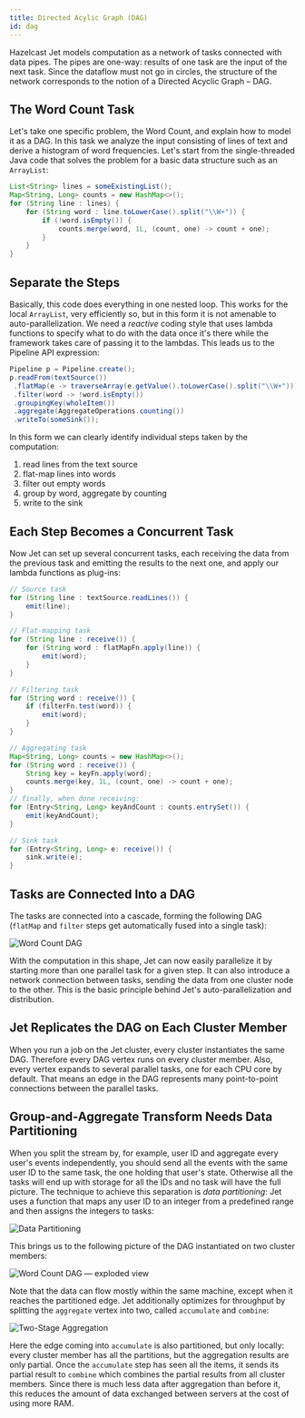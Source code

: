 ```yaml
---
title: Directed Acylic Graph (DAG)
id: dag
---
```


Hazelcast Jet models computation as a network of tasks connected with
data pipes. The pipes are one-way: results of one task are the input of
the next task. Since the dataflow must not go in circles, the structure
of the network corresponds to the notion of a Directed Acyclic Graph
&ndash; DAG.

## The Word Count Task

Let's take one specific problem, the Word Count, and explain how to
model it as a DAG. In this task we analyze the input consisting of lines
of text and derive a histogram of word frequencies. Let's start from the
single-threaded Java code that solves the problem for a basic data
structure such as an `ArrayList`:

```java
List<String> lines = someExistingList();
Map<String, Long> counts = new HashMap<>();
for (String line : lines) {
    for (String word : line.toLowerCase().split("\\W+")) {
        if (!word.isEmpty()) {
            counts.merge(word, 1L, (count, one) -> count + one);
        }
    }
}
```

## Separate the Steps

Basically, this code does everything in one nested loop. This works for
the local `ArrayList`, very efficiently so, but in this form it is not
amenable to auto-parallelization. We need a _reactive_ coding style that
uses lambda functions to specify what to do with the data once it's
there while the framework takes care of passing it to the lambdas. This
leads us to the Pipeline API expression:

```java
Pipeline p = Pipeline.create();
p.readFrom(textSource())
 .flatMap(e -> traverseArray(e.getValue().toLowerCase().split("\\W+")))
 .filter(word -> !word.isEmpty())
 .groupingKey(wholeItem())
 .aggregate(AggregateOperations.counting())
 .writeTo(someSink());
```

In this form we can clearly identify individual steps taken by the
computation:

1. read lines from the text source
2. flat-map lines into words
3. filter out empty words
4. group by word, aggregate by counting
5. write to the sink

## Each Step Becomes a Concurrent Task

Now Jet can set up several concurrent tasks, each receiving the data
from the previous task and emitting the results to the next one, and
apply our lambda functions as plug-ins:

```java
// Source task
for (String line : textSource.readLines()) {
    emit(line);
}
```

```java
// Flat-mapping task
for (String line : receive()) {
    for (String word : flatMapFn.apply(line)) {
        emit(word);
    }
}
```

```java
// Filtering task
for (String word : receive()) {
    if (filterFn.test(word)) {
        emit(word);
    }
}
```

```java
// Aggregating task
Map<String, Long> counts = new HashMap<>();
for (String word : receive()) {
    String key = keyFn.apply(word);
    counts.merge(key, 1L, (count, one) -> count + one);
}
// finally, when done receiving:
for (Entry<String, Long> keyAndCount : counts.entrySet()) {
    emit(keyAndCount);
}
```

```java
// Sink task
for (Entry<String, Long> e: receive()) {
    sink.write(e);
}
```

## Tasks are Connected Into a DAG

The tasks are connected into a cascade, forming the following DAG
(`flatMap` and `filter` steps get automatically fused into a single
task):

![Word Count DAG](assets/dag.svg)

With the computation in this shape, Jet can now easily parallelize it by
starting more than one parallel task for a given step. It can also
introduce a network connection between tasks, sending the data from one
cluster node to the other. This is the basic principle behind Jet's
auto-parallelization and distribution.

## Jet Replicates the DAG on Each Cluster Member

When you run a job on the Jet cluster, every cluster instantiates the
same DAG. Therefore every DAG vertex runs on every cluster member. Also,
every vertex expands to several parallel tasks, one for each CPU core by
default. That means an edge in the DAG represents many point-to-point
connections between the parallel tasks.

## Group-and-Aggregate Transform Needs Data Partitioning

When you split the stream by, for example, user ID and aggregate every
user's events independently, you should send all the events with the
same user ID to the same task, the one holding that user's state.
Otherwise all the tasks will end up with storage for all the IDs and no
task will have the full picture. The technique to achieve this
separation is _data partitioning_: Jet uses a function that maps any
user ID to an integer from a predefined range and then assigns the
integers to tasks:

![Data Partitioning](assets/dag-partitioning.svg)

This brings us to the following picture of the DAG instantiated on two
cluster members:

![Word Count DAG &mdash; exploded view](assets/dag-exploded.svg)

Note that the data can flow mostly within the same machine, except when
it reaches the partitioned edge. Jet additionally optimizes for
throughput by splitting the `aggregate` vertex into two, called
`accumulate` and `combine`:

![Two-Stage Aggregation](assets/dag-twostage-aggregation.svg)

Here the edge coming into `accumulate` is also partitioned, but only
locally: every cluster member has all the partitions, but the
aggregation results are only partial. Once the `accumulate` step has
seen all the items, it sends its partial result to `combine` which
combines the partial results from all cluster members. Since there is
much less data after aggregation than before it, this reduces the amount
of data exchanged between servers at the cost of using more RAM.